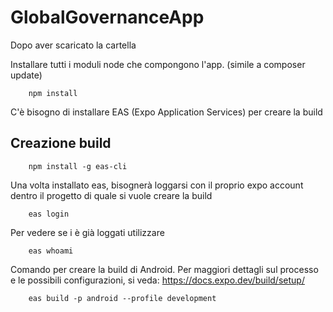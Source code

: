 # GlobalGovernanceApp

Dopo aver scaricato la cartella

Installare tutti i moduli node che compongono l'app. (simile a composer update)

		npm install
C'è bisogno di installare EAS (Expo Application Services) per creare la build

## Creazione build

		npm install -g eas-cli
Una volta installato eas, bisognerà loggarsi con il proprio expo account dentro il progetto di quale si vuole creare la build

		eas login
Per vedere se i è già loggati utilizzare

		eas whoami

Comando per creare la build di Android. Per maggiori dettagli sul processo e le possibili configurazioni, si veda: https://docs.expo.dev/build/setup/

		eas build -p android --profile development

